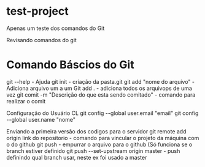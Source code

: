 # test-project
Apenas um teste dos comandos do Git


Revisando comandos do git

<h1> Comando Báscios do Git </h1>
git --help - Ajuda
git init  - criação da pasta.git
git add "nome do arquivo" - Adiciona arquivo um a um
Git add . - adiciona todos os arquivops de uma vez
git comit -m "Descrição do que esta sendo comitado" - comando para realizar o comit

Configuração do Usuário CL
git config --global user.email "email"
git config --global user.name "nome"

Enviando a primeira versão dos codigos para o servidor
git remote add origin link do repositorio - comando para vincular o projeto da máquina com o do github
git push - empurrar o arquivo para o github (Só funciona se o branch estiver definido
git push --set-upstream origin master - push definindo qual branch usar, neste ex foi usado a master
